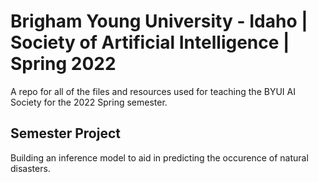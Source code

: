 # Brigham Young University - Idaho | Society of Artificial Intelligence | Spring 2022

A repo for all of the files and resources used for teaching the BYUI AI Society for the 2022 Spring semester.

## Semester Project

Building an inference model to aid in predicting the occurence of natural disasters.

